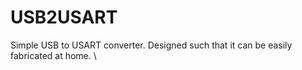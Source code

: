 # USB2USART
Simple USB to USART converter.
Designed such that it can be easily fabricated at home.
\
